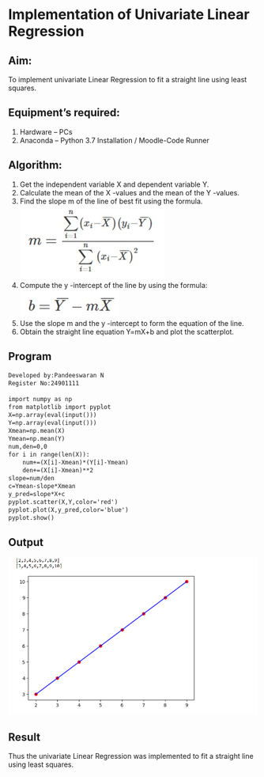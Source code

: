 # Implementation of Univariate Linear Regression
## Aim:
To implement univariate Linear Regression to fit a straight line using least squares.
## Equipment’s required:
1.	Hardware – PCs
2.	Anaconda – Python 3.7 Installation / Moodle-Code Runner
## Algorithm:
1. Get the independent variable X and dependent variable Y.
2. Calculate the mean of the X -values and the mean of the Y -values.
3. Find the slope m of the line of best fit using the formula.
             ![alt text](image-1.png)
4. Compute the y -intercept of the line by using the formula:![alt text](image-2.png)
5. Use the slope m and the y -intercept to form the equation of the line.
6. Obtain the straight line equation Y=mX+b and plot the scatterplot.

## Program
```
Developed by:Pandeeswaran N
Register No:24901111

import numpy as np
from matplotlib import pyplot
X=np.array(eval(input()))
Y=np.array(eval(input()))
Xmean=np.mean(X)
Ymean=np.mean(Y)
num,den=0,0
for i in range(len(X)):
    num+=(X[i]-Xmean)*(Y[i]-Ymean)
    den+=(X[i]-Xmean)**2
slope=num/den
c=Ymean-slope*Xmean
y_pred=slope*X+c
pyplot.scatter(X,Y,color='red')
pyplot.plot(X,y_pred,color='blue')
pyplot.show()

```
## Output
![output](<Screenshot 2024-12-24 231342.png>)

## Result
Thus the univariate Linear Regression was implemented to fit a straight line using least squares.
